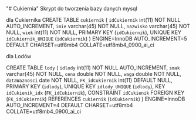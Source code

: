 "# Cukiernia" 
Skrypt do tworzenia bazy danych mysql 

dla Cukiernika 
CREATE TABLE `cukiernik` (
  `idCukiernik` int(11) NOT NULL AUTO_INCREMENT,
  `imie` varchar(45) NOT NULL,
  `nazwisko` varchar(45) NOT NULL,
  `wiek` int(11) NOT NULL,
  PRIMARY KEY (`idCukiernik`),
  UNIQUE KEY `idCukiernik_UNIQUE` (`idCukiernik`)
) ENGINE=InnoDB AUTO_INCREMENT=5 DEFAULT CHARSET=utf8mb4 COLLATE=utf8mb4_0900_ai_ci

dla Lodów

CREATE TABLE `lody` (
  `idlody` int(11) NOT NULL AUTO_INCREMENT,
  `smak` varchar(45) NOT NULL,
  `cena` double NOT NULL,
  `waga` double NOT NULL,
  `dataWaznosci` date NOT NULL,
  `FK_idCukiernik` int(11) DEFAULT NULL,
  PRIMARY KEY (`idlody`),
  UNIQUE KEY `idlody_UNIQUE` (`idlody`),
  KEY `idCukienik_idx` (`FK_idCukiernik`),
  CONSTRAINT `idCukienik` FOREIGN KEY (`FK_idCukiernik`) REFERENCES `cukiernik` (`idCukiernik`)
) ENGINE=InnoDB AUTO_INCREMENT=4 DEFAULT CHARSET=utf8mb4 COLLATE=utf8mb4_0900_ai_ci
